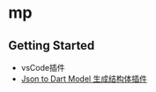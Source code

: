 # mp

## Getting Started

- vsCode插件
- [Json to Dart Model 生成结构体插件](https://marketplace.visualstudio.com/items?itemName=hirantha.json-to-dart)
